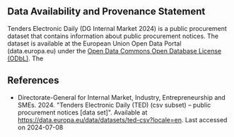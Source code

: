 ## Data Availability and Provenance Statement
Tenders Electronic Daily (DG Internal Market 2024) is a public procurement dataset that contains information about public procurement notices. The dataset is available at the European Union Open Data Portal (data.europa.eu) under the [Open Data Commons Open Database License (ODbL)](https://opendatacommons.org/licenses/odbl/1.0/). The

## References
- Directorate-General for Internal Market, Industry, Entrepreneurship and SMEs. 2024. "Tenders Electronic Daily (TED) (csv subset) – public procurement notices [data set]". Available at https://data.europa.eu/data/datasets/ted-csv?locale=en. Last accessed on 2024-07-08